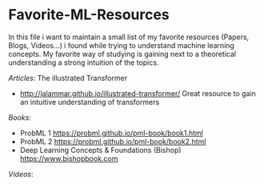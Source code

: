 # Favorite-ML-Resources

In this file i want to maintain a small list of my favorite resources (Papers, Blogs, Videos...) i found while trying to understand machine learning concepts. My favorite way of studying is gaining next to a theoretical understanding a strong intuition of the topics. 


*Articles*:
The illustrated Transformer
- http://jalammar.github.io/illustrated-transformer/
Great resource to gain an intuitive understanding of transformers

*Books*:
- ProbML 1
  https://probml.github.io/pml-book/book1.html
- ProbML 2
  https://probml.github.io/pml-book/book2.html
- Deep Learning Concepts & Foundations (Bishop)
  https://www.bishopbook.com

*Videos*:
